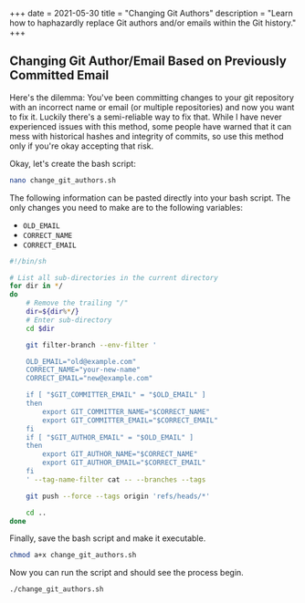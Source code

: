 +++
date = 2021-05-30
title = "Changing Git Authors"
description = "Learn how to haphazardly replace Git authors and/or emails within the Git history."
+++

## Changing Git Author/Email Based on Previously Committed Email

Here's the dilemma: You've been committing changes to your git repository with
an incorrect name or email (or multiple repositories) and now you want to fix
it. Luckily there's a semi-reliable way to fix that. While I have never
experienced issues with this method, some people have warned that it can mess
with historical hashes and integrity of commits, so use this method only if
you're okay accepting that risk.

Okay, let's create the bash script:

```bash
nano change_git_authors.sh
```

The following information can be pasted directly into your bash script. The only
changes you need to make are to the following variables:

-   `OLD_EMAIL`
-   `CORRECT_NAME`
-   `CORRECT_EMAIL`

```bash
#!/bin/sh

# List all sub-directories in the current directory
for dir in */
do
    # Remove the trailing "/"
    dir=${dir%*/}
    # Enter sub-directory
    cd $dir

    git filter-branch --env-filter '

    OLD_EMAIL="old@example.com"
    CORRECT_NAME="your-new-name"
    CORRECT_EMAIL="new@example.com"

    if [ "$GIT_COMMITTER_EMAIL" = "$OLD_EMAIL" ]
    then
        export GIT_COMMITTER_NAME="$CORRECT_NAME"
        export GIT_COMMITTER_EMAIL="$CORRECT_EMAIL"
    fi
    if [ "$GIT_AUTHOR_EMAIL" = "$OLD_EMAIL" ]
    then
        export GIT_AUTHOR_NAME="$CORRECT_NAME"
        export GIT_AUTHOR_EMAIL="$CORRECT_EMAIL"
    fi
    ' --tag-name-filter cat -- --branches --tags

    git push --force --tags origin 'refs/heads/*'

    cd ..
done
```

Finally, save the bash script and make it executable.

```bash
chmod a+x change_git_authors.sh
```

Now you can run the script and should see the process begin.

```bash
./change_git_authors.sh
```
